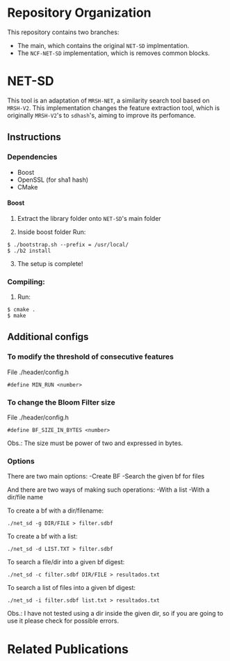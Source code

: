 # Repository Organization

This repository contains two branches:
- The main, which contains the original `NET-SD` implmentation.
- The `NCF-NET-SD` implementation, which is removes common blocks.

# NET-SD
This tool is an adaptation of `MRSH-NET`, a similarity search tool based on `MRSH-V2`. This implementation changes the feature extraction tool, which is originally `MRSH-V2`'s to `sdhash`'s, aiming to improve its perfomance.

## Instructions

### Dependencies
- Boost
- OpenSSL (for sha1 hash)
- CMake

#### Boost
1. Extract the library folder onto `NET-SD`'s main folder
 
2. Inside boost folder Run:
```
$ ./bootstrap.sh --prefix = /usr/local/  
$ ./b2 install
```
3. The setup is complete!


### Compiling:
1.  Run:
```  
$ cmake .
$ make
```
## Additional configs
### To modify the threshold of consecutive features  
File ./header/config.h  
```
#define MIN_RUN <number>
```
### To change the Bloom Filter size
File ./header/config.h  
```
#define BF_SIZE_IN_BYTES <number>
```
Obs.: The size must be power of two and expressed in bytes.

### Options 
There are two main options:
-Create BF 
-Search the given bf for files

And there are two ways of making such operations:
-With a list 
-With a dir/file name

To create a bf with a dir/filename:
```
./net_sd -g DIR/FILE > filter.sdbf
```

To create a bf with a list:
```
./net_sd -d LIST.TXT > filter.sdbf
```

To search a file/dir into a given bf digest:
```
./net_sd -c filter.sdbf DIR/FILE > resultados.txt
```
To search a list of files into a given bf digest:
```
./net_sd -i filter.sdbf list.txt > resultados.txt
```

Obs.: I have not tested using a dir inside the given dir, so if you are going to use it please check for possible errors.


# Related Publications
